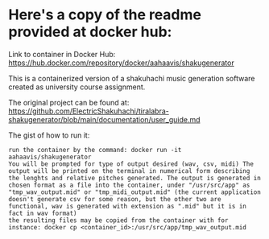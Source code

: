 # Here's a copy of the readme provided at docker hub:

Link to container in Docker Hub:
https://hub.docker.com/repository/docker/aahaavis/shakugenerator

This is a containerized version of a shakuhachi music generation software created as university course assignment.

The original project can be found at: https://github.com/ElectricShakuhachi/tiralabra-shakugenerator/blob/main/documentation/user_guide.md

The gist of how to run it:

    run the container by the command: docker run -it aahaavis/shakugenerator
    You will be prompted for type of output desired (wav, csv, midi) The output will be printed on the terminal in numerical form describing the lenghts and relative pitches generated. The output is generated in chosen format as a file into the container, under "/usr/src/app" as "tmp_wav_output.mid" or "tmp_midi_output.mid" (the current application doesn't generate csv for some reason, but the other two are functional, wav is generated with extension as ".mid" but it is in fact in wav format)
    the resulting files may be copied from the container with for instance: docker cp <container_id>:/usr/src/app/tmp_wav_output.mid
